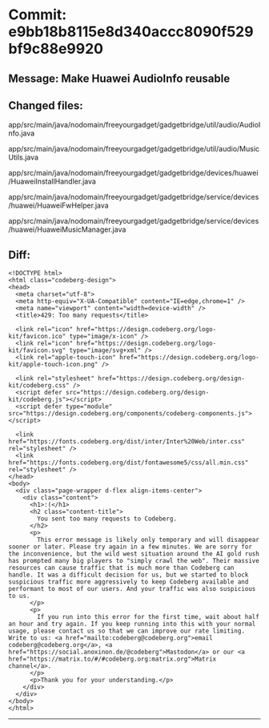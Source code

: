 # Commit: e9bb18b8115e8d340accc8090f529bf9c88e9920
## Message: Make Huawei AudioInfo reusable
## Changed files:
app/src/main/java/nodomain/freeyourgadget/gadgetbridge/util/audio/AudioInfo.java

app/src/main/java/nodomain/freeyourgadget/gadgetbridge/util/audio/MusicUtils.java

app/src/main/java/nodomain/freeyourgadget/gadgetbridge/devices/huawei/HuaweiInstallHandler.java

app/src/main/java/nodomain/freeyourgadget/gadgetbridge/service/devices/huawei/HuaweiFwHelper.java

app/src/main/java/nodomain/freeyourgadget/gadgetbridge/service/devices/huawei/HuaweiMusicManager.java

## Diff:
```
<!DOCTYPE html>
<html class="codeberg-design">
<head>
  <meta charset="utf-8">
  <meta http-equiv="X-UA-Compatible" content="IE=edge,chrome=1" />
  <meta name="viewport" content="width=device-width" />
  <title>429: Too many requests</title>
  
  <link rel="icon" href="https://design.codeberg.org/logo-kit/favicon.ico" type="image/x-icon" />
  <link rel="icon" href="https://design.codeberg.org/logo-kit/favicon.svg" type="image/svg+xml" />
  <link rel="apple-touch-icon" href="https://design.codeberg.org/logo-kit/apple-touch-icon.png" />

  <link rel="stylesheet" href="https://design.codeberg.org/design-kit/codeberg.css" />
  <script defer src="https://design.codeberg.org/design-kit/codeberg.js"></script>
  <script defer type="module" src="https://design.codeberg.org/components/codeberg-components.js"></script>

  <link href="https://fonts.codeberg.org/dist/inter/Inter%20Web/inter.css" rel="stylesheet" />
  <link href="https://fonts.codeberg.org/dist/fontawesome5/css/all.min.css" rel="stylesheet" />
</head>
<body>
  <div class="page-wrapper d-flex align-items-center"> 
    <div class="content">
      <h1>:(</h1>
      <h2 class="content-title">
        You sent too many requests to Codeberg.
      </h2>
      <p>
        This error message is likely only temporary and will disappear sooner or later. Please try again in a few minutes. We are sorry for the inconvenience, but the wild west situation around the AI gold rush has prompted many big players to "simply crawl the web". Their massive resources can cause traffic that is much more than Codeberg can handle. It was a difficult decision for us, but we started to block suspicious traffic more aggressively to keep Codeberg available and performant to most of our users. And your traffic was also suspicious to us.
      </p>
      <p>
        If you run into this error for the first time, wait about half an hour and try again. If you keep running into this with your normal usage, please contact us so that we can improve our rate limiting. Write to us: <a href="mailto:codeberg@codeberg.org">email codeberg@codeberg.org</a>, <a href="https://social.anoxinon.de/@codeberg">Mastodon</a> or our <a href="https://matrix.to/#/#codeberg.org:matrix.org">Matrix channel</a>.
      </p>
      <p>Thank you for your understanding.</p>
    </div>
  </div>
</body>
</html>
```
-----------------------------------
